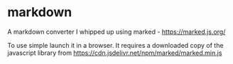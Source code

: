 # markdown
A markdown converter I whipped up using marked - https://marked.js.org/

To use simple launch it in a browser.  It requires a downloaded copy of the javascript library from https://cdn.jsdelivr.net/npm/marked/marked.min.js
